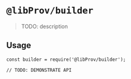 # `@libProv/builder`

> TODO: description

## Usage

```
const builder = require('@libProv/builder');

// TODO: DEMONSTRATE API
```

